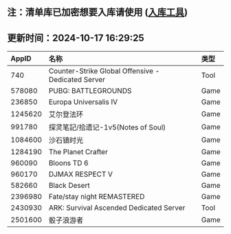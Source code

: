 ## 注：清单库已加密想要入库请使用 ([入库工具](https://github.com/BlankTMing/ManifestAutoUpdate/releases))

## 更新时间：2024-10-17 16:29:25
| AppID | 名称 | 类型  |
| :-------------------- | :----------------------------- | :----------- |
| 740 | Counter-Strike Global Offensive - Dedicated Server| Tool |
| 578080 | PUBG: BATTLEGROUNDS| Game |
| 236850 | Europa Universalis IV| Game |
| 1245620 | 艾尔登法环| Game |
| 991780 | 探灵笔記/拾遗记-1v5(Notes of Soul)| Game |
| 1084600 | 沙石镇时光| Game |
| 1284190 | The Planet Crafter| Game |
| 960090 | Bloons TD 6| Game |
| 960170 | DJMAX RESPECT V| Game |
| 582660 | Black Desert| Game |
| 2396980 | Fate/stay night REMASTERED| Game |
| 2430930 | ARK: Survival Ascended Dedicated Server| Tool |
| 2501600 | 骰子浪游者| Game |
